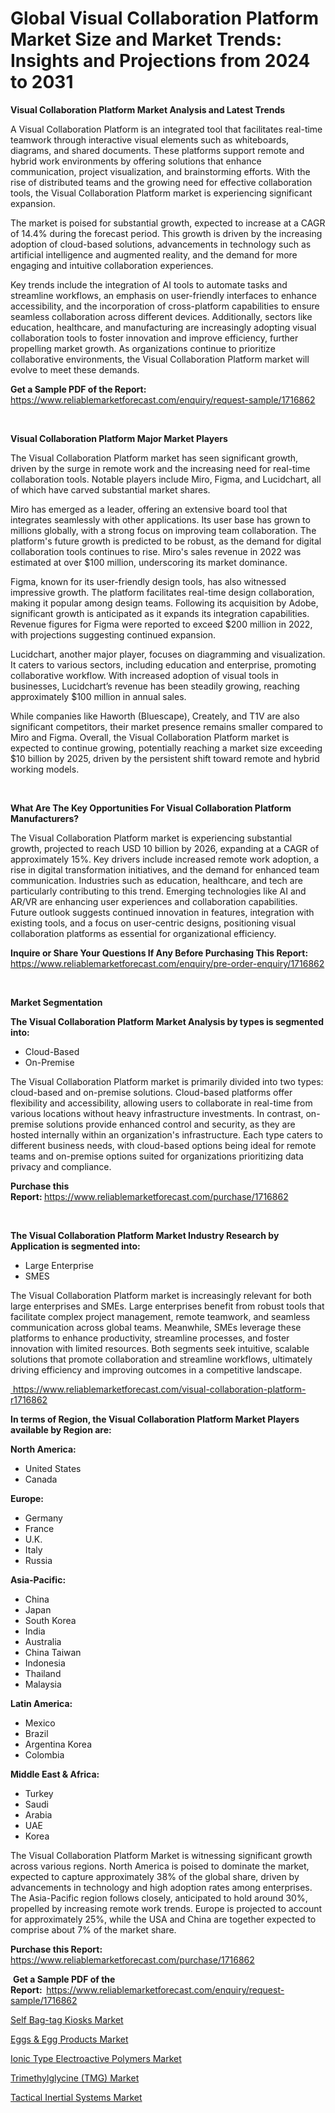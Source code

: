 <p><h1>Global Visual Collaboration Platform Market Size and Market Trends: Insights and Projections from 2024 to 2031</h1></p><p><strong>Visual Collaboration Platform Market Analysis and Latest Trends</strong></p>
<p><p>A Visual Collaboration Platform is an integrated tool that facilitates real-time teamwork through interactive visual elements such as whiteboards, diagrams, and shared documents. These platforms support remote and hybrid work environments by offering solutions that enhance communication, project visualization, and brainstorming efforts. With the rise of distributed teams and the growing need for effective collaboration tools, the Visual Collaboration Platform market is experiencing significant expansion.</p><p>The market is poised for substantial growth, expected to increase at a CAGR of 14.4% during the forecast period. This growth is driven by the increasing adoption of cloud-based solutions, advancements in technology such as artificial intelligence and augmented reality, and the demand for more engaging and intuitive collaboration experiences. </p><p>Key trends include the integration of AI tools to automate tasks and streamline workflows, an emphasis on user-friendly interfaces to enhance accessibility, and the incorporation of cross-platform capabilities to ensure seamless collaboration across different devices. Additionally, sectors like education, healthcare, and manufacturing are increasingly adopting visual collaboration tools to foster innovation and improve efficiency, further propelling market growth. As organizations continue to prioritize collaborative environments, the Visual Collaboration Platform market will evolve to meet these demands.</p></p>
<p><strong>Get a Sample PDF of the Report:&nbsp;</strong> <a href="https://www.reliablemarketforecast.com/enquiry/request-sample/1716862?utm_campaign=1178&utm_medium=2&utm_source=Github&utm_content=ia&utm_term=10102024&utm_id=visual-collaboration-platform">https://www.reliablemarketforecast.com/enquiry/request-sample/1716862</a></p>
<p>&nbsp;</p>
<p><strong>Visual Collaboration Platform Major Market Players</strong></p>
<p><p>The Visual Collaboration Platform market has seen significant growth, driven by the surge in remote work and the increasing need for real-time collaboration tools. Notable players include Miro, Figma, and Lucidchart, all of which have carved substantial market shares.</p><p>Miro has emerged as a leader, offering an extensive board tool that integrates seamlessly with other applications. Its user base has grown to millions globally, with a strong focus on improving team collaboration. The platform's future growth is predicted to be robust, as the demand for digital collaboration tools continues to rise. Miro's sales revenue in 2022 was estimated at over $100 million, underscoring its market dominance.</p><p>Figma, known for its user-friendly design tools, has also witnessed impressive growth. The platform facilitates real-time design collaboration, making it popular among design teams. Following its acquisition by Adobe, significant growth is anticipated as it expands its integration capabilities. Revenue figures for Figma were reported to exceed $200 million in 2022, with projections suggesting continued expansion.</p><p>Lucidchart, another major player, focuses on diagramming and visualization. It caters to various sectors, including education and enterprise, promoting collaborative workflow. With increased adoption of visual tools in businesses, Lucidchart’s revenue has been steadily growing, reaching approximately $100 million in annual sales.</p><p>While companies like Haworth (Bluescape), Creately, and T1V are also significant competitors, their market presence remains smaller compared to Miro and Figma. Overall, the Visual Collaboration Platform market is expected to continue growing, potentially reaching a market size exceeding $10 billion by 2025, driven by the persistent shift toward remote and hybrid working models.</p></p>
<p>&nbsp;</p>
<p><strong>What Are The Key Opportunities For Visual Collaboration Platform Manufacturers?</strong></p>
<p><p>The Visual Collaboration Platform market is experiencing substantial growth, projected to reach USD 10 billion by 2026, expanding at a CAGR of approximately 15%. Key drivers include increased remote work adoption, a rise in digital transformation initiatives, and the demand for enhanced team communication. Industries such as education, healthcare, and tech are particularly contributing to this trend. Emerging technologies like AI and AR/VR are enhancing user experiences and collaboration capabilities. Future outlook suggests continued innovation in features, integration with existing tools, and a focus on user-centric designs, positioning visual collaboration platforms as essential for organizational efficiency.</p></p>
<p><strong>Inquire or Share Your Questions If Any Before Purchasing This Report:</strong> <a href="https://www.reliablemarketforecast.com/enquiry/pre-order-enquiry/1716862?utm_campaign=1178&utm_medium=2&utm_source=Github&utm_content=ia&utm_term=10102024&utm_id=visual-collaboration-platform">https://www.reliablemarketforecast.com/enquiry/pre-order-enquiry/1716862</a></p>
<p>&nbsp;</p>
<p><strong>Market Segmentation</strong></p>
<p><strong>The Visual Collaboration Platform Market Analysis by types is segmented into:</strong></p>
<p><ul><li>Cloud-Based</li><li>On-Premise</li></ul></p>
<p><p>The Visual Collaboration Platform market is primarily divided into two types: cloud-based and on-premise solutions. Cloud-based platforms offer flexibility and accessibility, allowing users to collaborate in real-time from various locations without heavy infrastructure investments. In contrast, on-premise solutions provide enhanced control and security, as they are hosted internally within an organization's infrastructure. Each type caters to different business needs, with cloud-based options being ideal for remote teams and on-premise options suited for organizations prioritizing data privacy and compliance.</p></p>
<p><strong>Purchase this Report:&nbsp;</strong><a href="https://www.reliablemarketforecast.com/purchase/1716862?utm_campaign=1178&utm_medium=2&utm_source=Github&utm_content=ia&utm_term=10102024&utm_id=visual-collaboration-platform">https://www.reliablemarketforecast.com/purchase/1716862</a></p>
<p>&nbsp;</p>
<p><strong>The Visual Collaboration Platform Market Industry Research by Application is segmented into:</strong></p>
<p><ul><li>Large Enterprise</li><li>SMES</li></ul></p>
<p><p>The Visual Collaboration Platform market is increasingly relevant for both large enterprises and SMEs. Large enterprises benefit from robust tools that facilitate complex project management, remote teamwork, and seamless communication across global teams. Meanwhile, SMEs leverage these platforms to enhance productivity, streamline processes, and foster innovation with limited resources. Both segments seek intuitive, scalable solutions that promote collaboration and streamline workflows, ultimately driving efficiency and improving outcomes in a competitive landscape.</p></p>
<p><a href="https://www.reliablemarketforecast.com/visual-collaboration-platform-r1716862?utm_campaign=1178&utm_medium=2&utm_source=Github&utm_content=ia&utm_term=10102024&utm_id=visual-collaboration-platform">&nbsp;https://www.reliablemarketforecast.com/visual-collaboration-platform-r1716862</a></p>
<p><strong>In terms of Region, the Visual Collaboration Platform Market Players available by Region are:</strong></p>
<p>
    <p> <strong> North America: </strong>
        <ul>
            <li>United States</li>
            <li>Canada</li>
        </ul>
        </p> 
    <p> <strong> Europe: </strong>
        <ul>
            <li>Germany</li>
            <li>France</li>
            <li>U.K.</li>
            <li>Italy</li>
            <li>Russia</li>
        </ul>
        </p> 
    <p> <strong> Asia-Pacific: </strong>
        <ul>
            <li>China</li>
            <li>Japan</li>
            <li>South Korea</li>
            <li>India</li>
            <li>Australia</li>
            <li>China Taiwan</li>
            <li>Indonesia</li>
            <li>Thailand</li>
            <li>Malaysia</li>
        </ul>
        </p> 
    <p> <strong> Latin America: </strong>
        <ul>
            <li>Mexico</li>
            <li>Brazil</li>
            <li>Argentina Korea</li>
            <li>Colombia</li>
        </ul>
        </p> 
    <p> <strong> Middle East & Africa: </strong>
        <ul>
            <li>Turkey</li>
            <li>Saudi</li>
            <li>Arabia</li>
            <li>UAE</li>
            <li>Korea</li>
        </ul>
    </p>
    </p>
<p><p>The Visual Collaboration Platform Market is witnessing significant growth across various regions. North America is poised to dominate the market, expected to capture approximately 38% of the global share, driven by advancements in technology and high adoption rates among enterprises. The Asia-Pacific region follows closely, anticipated to hold around 30%, propelled by increasing remote work trends. Europe is projected to account for approximately 25%, while the USA and China are together expected to comprise about 7% of the market share.</p></p>
<p><strong>Purchase this Report: </strong><a href="https://www.reliablemarketforecast.com/purchase/1716862?utm_campaign=1178&utm_medium=2&utm_source=Github&utm_content=ia&utm_term=10102024&utm_id=visual-collaboration-platform">https://www.reliablemarketforecast.com/purchase/1716862</a></p>
<p>&nbsp;<strong>Get a Sample PDF of the Report:&nbsp;&nbsp;</strong><a href="https://www.reliablemarketforecast.com/enquiry/request-sample/1716862?utm_campaign=1178&utm_medium=2&utm_source=Github&utm_content=ia&utm_term=10102024&utm_id=visual-collaboration-platform">https://www.reliablemarketforecast.com/enquiry/request-sample/1716862</a></p>
<p><strong></strong></p>
<p><p><a href="https://github.com/perlie94sp/Market-Research-Report-List-1/blob/main/self-bag-tag-kiosks-market.md?utm_campaign=1178&utm_medium=2&utm_source=Github&utm_content=ia&utm_term=10102024&utm_id=visual-collaboration-platform">Self Bag-tag Kiosks Market</a></p><p><a href="https://issuu.com/reportprime-2/docs/eggs-egg-products-market-size-2030._b888db72522cf3?utm_campaign=1178&utm_medium=2&utm_source=Github&utm_content=ia&utm_term=10102024&utm_id=visual-collaboration-platform">Eggs & Egg Products Market</a></p><p><a href="https://www.linkedin.com/pulse/ionic-type-electroactive-polymers-market-analysis-report-global-qo86f?utm_campaign=1178&utm_medium=2&utm_source=Github&utm_content=ia&utm_term=10102024&utm_id=visual-collaboration-platform">Ionic Type Electroactive Polymers Market</a></p><p><a href="https://issuu.com/reportprime-2/docs/trimethylglycine-tmg-market-size-20_dbfd90518e4a36?utm_campaign=1178&utm_medium=2&utm_source=Github&utm_content=ia&utm_term=10102024&utm_id=visual-collaboration-platform">Trimethylglycine (TMG) Market</a></p><p><a href="https://github.com/amerykadj8/Market-Research-Report-List-1/blob/main/tactical-inertial-systems-market.md?utm_campaign=1178&utm_medium=2&utm_source=Github&utm_content=ia&utm_term=10102024&utm_id=visual-collaboration-platform">Tactical Inertial Systems Market</a></p></p>